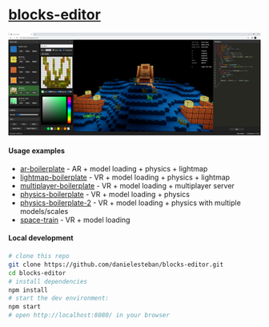 [blocks-editor](https://blocks-editor.gatunes.com/)
==

[![screenshot](screenshot.png)](https://blocks-editor.gatunes.com/)

#### Usage examples

 * [ar-boilerplate](https://ar-boilerplate.glitch.me/) - AR + model loading + physics + lightmap
 * [lightmap-boilerplate](https://lightmap-boilerplate.glitch.me/) - VR + model loading + physics + lightmap
 * [multiplayer-boilerplate](https://multiplayer-boilerplate.glitch.me/) - VR + model loading + multiplayer server
 * [physics-boilerplate](https://physics-boilerplate.glitch.me/) - VR + model loading + physics
 * [physics-boilerplate-2](https://physics-boilerplate-2.glitch.me/) - VR + model loading + physics with multiple models/scales
 * [space-train](https://space-train.glitch.me/) - VR + model loading

#### Local development

```bash
# clone this repo
git clone https://github.com/danielesteban/blocks-editor.git
cd blocks-editor
# install dependencies
npm install
# start the dev environment:
npm start
# open http://localhost:8080/ in your browser
```
